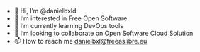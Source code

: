 - 👋 Hi, I’m @danielbxld
- 👀 I’m interested in Free Open Software
- 🌱 I’m currently learning DevOps tools
- 💞️ I’m looking to collaborate on Open Software Cloud Solution
- 📫 How to reach me danielbxl@freeaslibre.eu

<!---
danielbxld/danielbxld is a ✨ special ✨ repository because its `README.md` (this file) appears on your GitHub profile.
You can click the Preview link to take a look at your changes.
--->
